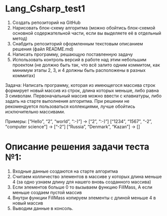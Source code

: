 # Lang_Csharp_test1
 1. Создать репозиторий на GitHub
2. Нарисовать блок-схему алгоритма (можно обойтись блок-схемой основной содержательной части, если вы выделяете её в отдельный метод)
3. Снабдить репозиторий оформленным текстовым описанием решения (файл README.md)
4. Написать программу, решающую поставленную задачу
5. Использовать контроль версий в работе над этим небольшим проектом (не должно быть так, что всё залито одним коммитом, как минимум этапы 2, 3, и 4 должны быть расположены в разных коммитах)

Задача: Написать программу, которая из имеющегося массива строк формирует новый массив из строк, длина которых меньше, либо равна 3 символам. Первоначальный массив можно ввести с клавиатуры, либо задать на старте выполнения алгоритма. При решении не рекомендуется пользоваться коллекциями, лучше обойтись исключительно массивами.

Примеры:
[“Hello”, “2”, “world”, “:-)”] → [“2”, “:-)”]
[“1234”, “1567”, “-2”, “computer science”] → [“-2”]
[“Russia”, “Denmark”, “Kazan”] → []  

# Описание решения задачи теста №1:

1) Входные данные создаются на старте алгоритма
2) Считаем колличество элементов в массиве у которых длина меньше 4 (за одно узнаем длину для нашего вновь созданного массива)
3) Если элементов больше 0 то вызываем функцию FillMass, А если меньше создаем пустой массив
4) Внутри функции FillMass копируем элементы с длиной меньше 4 в новый массив
5) Выводим данные в консоль.
